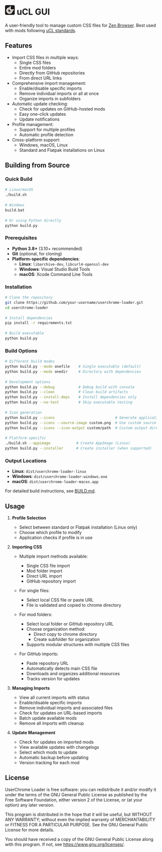 # <img src="assets/icon.png" height="32px" alt="uCL GUI Logo"/> uCL GUI

A user-friendly tool to manage custom CSS files for [Zen Browser](https://zen-browser.app/).
Best used with mods following [uCL standards](https://github.com/greeeen-dev/userchrome-loader/).

## Features

- Import CSS files in multiple ways:
  - Single CSS files
  - Entire mod folders
  - Directly from GitHub repositories
  - From direct URL links
- Comprehensive import management:
  - Enable/disable specific imports
  - Remove individual imports or all at once
  - Organize imports in subfolders
- Automatic update checking:
  - Check for updates on GitHub-hosted mods
  - Easy one-click updates
  - Update notifications
- Profile management:
  - Support for multiple profiles
  - Automatic profile detection
- Cross-platform support:
  - Windows, macOS, Linux
  - Standard and Flatpak installations on Linux

## Building from Source

### Quick Build

```bash
# Linux/macOS
./build.sh

# Windows
build.bat

# Or using Python directly
python build.py
```

### Prerequisites

- **Python 3.8+** (3.10+ recommended)
- **Git** (optional, for cloning)
- **Platform-specific dependencies**:
  - **Linux**: `libarchive-dev`, `libcurl4-openssl-dev`
  - **Windows**: Visual Studio Build Tools
  - **macOS**: Xcode Command Line Tools

### Installation

```bash
# Clone the repository
git clone https://github.com/your-username/userchrome-loader.git
cd userchrome-loader

# Install dependencies
pip install -r requirements.txt

# Build executable
python build.py
```

### Build Options

```bash
# Different build modes
python build.py --mode onefile    # Single executable (default)
python build.py --mode onedir     # Directory with dependencies

# Development options
python build.py --debug           # Debug build with console
python build.py --clean           # Clean build artifacts
python build.py --install-deps    # Install dependencies only
python build.py --no-test         # Skip executable testing

# Icon generation
python build.py --icons                            # Generate application icons
python build.py --icons --source-image custom.png  # Use custom source image
python build.py --icons --icon-output custom/path  # Custom output directory

# Platform-specific
./build.sh --appimage            # Create AppImage (Linux)
python build.py --installer      # Create installer (when supported)
```

### Output Locations

- **Linux**: `dist/userchrome-loader-linux`
- **Windows**: `dist/userchrome-loader-windows.exe`
- **macOS**: `dist/userchrome-loader-macos.app`

For detailed build instructions, see [BUILD.md](BUILD.md).

## Usage

1. **Profile Selection**
   - Select between standard or Flatpak installation (Linux only)
   - Choose which profile to modify
   - Application checks if profile is in use

2. **Importing CSS**
   - Multiple import methods available:
     - Single CSS file import
     - Mod folder import
     - Direct URL import
     - GitHub repository import

   - For single files:
     - Select local CSS file or paste URL
     - File is validated and copied to chrome directory

   - For mod folders:
     - Select local folder or GitHub repository URL
     - Choose organization method:
       - Direct copy to chrome directory
       - Create subfolder for organization
     - Supports modular structures with multiple CSS files

   - For GitHub imports:
     - Paste repository URL
     - Automatically detects main CSS file
     - Downloads and organizes additional resources
     - Tracks version for updates

3. **Managing Imports**
   - View all current imports with status
   - Enable/disable specific imports
   - Remove individual imports and associated files
   - Check for updates on URL-based imports
   - Batch update available mods
   - Remove all imports with cleanup

4. **Update Management**
   - Check for updates on imported mods
   - View available updates with changelogs
   - Select which mods to update
   - Automatic backup before updating
   - Version tracking for each mod

## License

UserChrome Loader is free software: you can redistribute it and/or modify
it under the terms of the GNU General Public License as published by
the Free Software Foundation, either version 2 of the License, or
(at your option) any later version.

This program is distributed in the hope that it will be useful,
but WITHOUT ANY WARRANTY; without even the implied warranty of
MERCHANTABILITY or FITNESS FOR A PARTICULAR PURPOSE. See the
GNU General Public License for more details.

You should have received a copy of the GNU General Public License
along with this program. If not, see <https://www.gnu.org/licenses/>.
